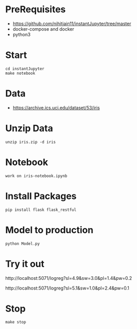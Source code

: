 # PreRequisites
* https://github.com/nihitjain11/instantJupyter/tree/master
* docker-compose and docker
* python3

# Start
```
cd instantJupyter
make notebook
```

# Data

* https://archive.ics.uci.edu/dataset/53/iris

# Unzip Data
```
unzip iris.zip -d iris
```

# Notebook
```
work on iris-notebook.ipynb
```

# Install Packages
```
pip install flask flask_restful
```

# Model to production
```
python Model.py
```

# Try it out

http://localhost:5071/logreg?sl=4.9&sw=3.0&pl=1.4&pw=0.2

http://localhost:5071/logreg?sl=5.1&sw=1.0&pl=2.4&pw=0.1

# Stop
```
make stop
```

